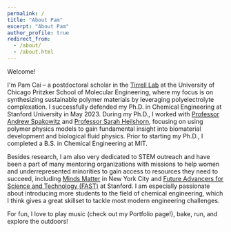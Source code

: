 ```yaml
---
permalink: /
title: "About Pam"
excerpt: "About Pam"
author_profile: true
redirect_from: 
  - /about/
  - /about.html
---
```


Welcome!

I'm Pam Cai – a postdoctoral scholar in the [Tirrell Lab](https://pme.uchicago.edu/group/tirrell-lab) at the University of Chicago Pritzker School of Molecular Engineering, where my focus is on synthesizing sustainable polymer materials by leveraging polyelectrolyte complexation. I successfully defended my Ph.D. in Chemical Engineering at Stanford University in May 2023. During my Ph.D., I worked with [Professor Andrew Spakowitz](https://web.stanford.edu/~ajspakow/) and [Professor Sarah Heilshorn](https://web.stanford.edu/group/heilshorn/), focusing on using polymer physics models to gain fundamental insight into biomaterial development and biological fluid physics. Prior to starting my Ph.D., I completed a B.S. in Chemical Engineering at MIT.  

Besides research, I am also very dedicated to STEM outreach and have been a part of many mentoring organizations with missions to help women and underrepresented minorities to gain access to resources they need to succeed, including [Minds Matter](mindsmatternyc.org) in New York City and [Future Advancers for Science and Technology (FAST)](fast.stanford.edu) at Stanford. I am especially passionate about introducing more students to the field of chemical engineering, which I think gives a great skillset to tackle most modern engineering challenges.

For fun, I love to play music (check out my Portfolio page!), bake, run, and explore the outdoors! 

